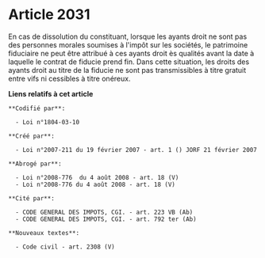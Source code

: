 # Article 2031

En cas de dissolution du constituant, lorsque les ayants droit ne sont pas des personnes morales soumises à l'impôt sur les
sociétés, le patrimoine fiduciaire ne peut être attribué à ces ayants droit ès qualités avant la date à laquelle le contrat
de fiducie prend fin. Dans cette situation, les droits des ayants droit au titre de la fiducie ne sont pas transmissibles à
titre gratuit entre vifs ni cessibles à titre onéreux.

**Liens relatifs à cet article**

	**Codifié par**:

	  - Loi n°1804-03-10

	**Créé par**:

	  - Loi n°2007-211 du 19 février 2007 - art. 1 () JORF 21 février 2007

	**Abrogé par**:

	  - Loi n°2008-776  du 4 août 2008 - art. 18 (V)
	  - Loi n°2008-776 du 4 août 2008 - art. 18 (V)

	**Cité par**:

	  - CODE GENERAL DES IMPOTS, CGI. - art. 223 VB (Ab)
	  - CODE GENERAL DES IMPOTS, CGI. - art. 792 ter (Ab)

	**Nouveaux textes**:

	  - Code civil - art. 2308 (V)

